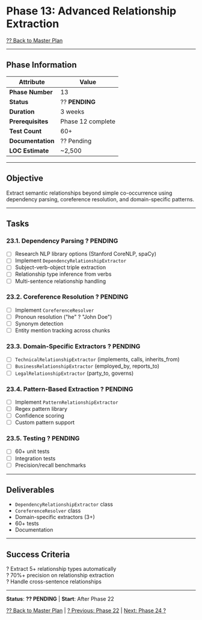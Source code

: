 # Phase 13: Advanced Relationship Extraction

[?? Back to Master Plan](../MasterPlan.md)

---

## Phase Information

| Attribute | Value |
|-----------|-------|
| **Phase Number** | 13 |
| **Status** | ?? **PENDING** |
| **Duration** | 3 weeks |
| **Prerequisites** | Phase 12 complete |
| **Test Count** | 60+ |
| **Documentation** | ?? Pending |
| **LOC Estimate** | ~2,500 |

---

## Objective

Extract semantic relationships beyond simple co-occurrence using dependency parsing, coreference resolution, and domain-specific patterns.

---

## Tasks

### 23.1. Dependency Parsing ? PENDING

- [ ] Research NLP library options (Stanford CoreNLP, spaCy)
- [ ] Implement `DependencyRelationshipExtractor`
- [ ] Subject-verb-object triple extraction
- [ ] Relationship type inference from verbs
- [ ] Multi-sentence relationship handling

### 23.2. Coreference Resolution ? PENDING

- [ ] Implement `CoreferenceResolver`
- [ ] Pronoun resolution ("he" ? "John Doe")
- [ ] Synonym detection
- [ ] Entity mention tracking across chunks

### 23.3. Domain-Specific Extractors ? PENDING

- [ ] `TechnicalRelationshipExtractor` (implements, calls, inherits_from)
- [ ] `BusinessRelationshipExtractor` (employed_by, reports_to)
- [ ] `LegalRelationshipExtractor` (party_to, governs)

### 23.4. Pattern-Based Extraction ? PENDING

- [ ] Implement `PatternRelationshipExtractor`
- [ ] Regex pattern library
- [ ] Confidence scoring
- [ ] Custom pattern support

### 23.5. Testing ? PENDING

- [ ] 60+ unit tests
- [ ] Integration tests
- [ ] Precision/recall benchmarks

---

## Deliverables

- `DependencyRelationshipExtractor` class
- `CoreferenceResolver` class
- Domain-specific extractors (3+)
- 60+ tests
- Documentation

---

## Success Criteria

? Extract 5+ relationship types automatically  
? 70%+ precision on relationship extraction  
? Handle cross-sentence relationships  

---

**Status**: **?? PENDING** | **Start**: After Phase 22

[?? Back to Master Plan](../MasterPlan.md) | [? Previous: Phase 22](Phase-12.md) | [Next: Phase 24 ?](Phase-14.md)
